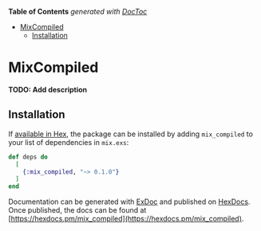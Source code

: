 <!-- START doctoc generated TOC please keep comment here to allow auto update -->
<!-- DON'T EDIT THIS SECTION, INSTEAD RE-RUN doctoc TO UPDATE -->
**Table of Contents**  *generated with [DocToc](https://github.com/thlorenz/doctoc)*

- [MixCompiled](#mixcompiled)
  - [Installation](#installation)

<!-- END doctoc generated TOC please keep comment here to allow auto update -->

# MixCompiled

**TODO: Add description**

## Installation

If [available in Hex](https://hex.pm/docs/publish), the package can be installed
by adding `mix_compiled` to your list of dependencies in `mix.exs`:

```elixir
def deps do
  [
    {:mix_compiled, "~> 0.1.0"}
  ]
end
```

Documentation can be generated with [ExDoc](https://github.com/elixir-lang/ex_doc)
and published on [HexDocs](https://hexdocs.pm). Once published, the docs can
be found at [https://hexdocs.pm/mix_compiled](https://hexdocs.pm/mix_compiled).

